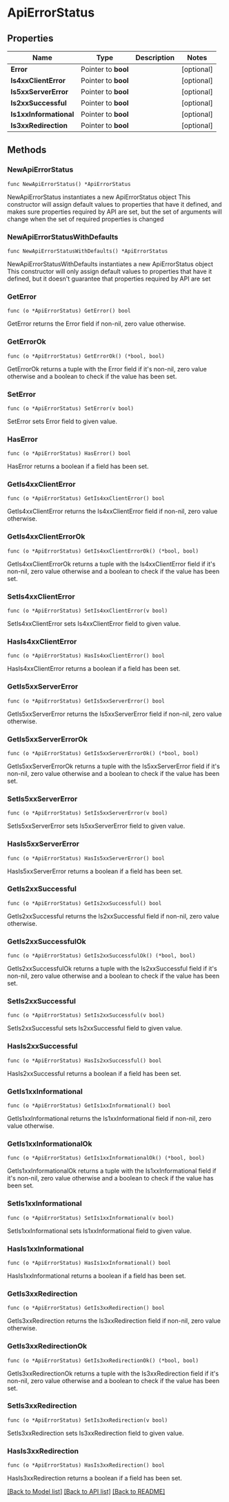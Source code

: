 # ApiErrorStatus

## Properties

Name | Type | Description | Notes
------------ | ------------- | ------------- | -------------
**Error** | Pointer to **bool** |  | [optional] 
**Is4xxClientError** | Pointer to **bool** |  | [optional] 
**Is5xxServerError** | Pointer to **bool** |  | [optional] 
**Is2xxSuccessful** | Pointer to **bool** |  | [optional] 
**Is1xxInformational** | Pointer to **bool** |  | [optional] 
**Is3xxRedirection** | Pointer to **bool** |  | [optional] 

## Methods

### NewApiErrorStatus

`func NewApiErrorStatus() *ApiErrorStatus`

NewApiErrorStatus instantiates a new ApiErrorStatus object
This constructor will assign default values to properties that have it defined,
and makes sure properties required by API are set, but the set of arguments
will change when the set of required properties is changed

### NewApiErrorStatusWithDefaults

`func NewApiErrorStatusWithDefaults() *ApiErrorStatus`

NewApiErrorStatusWithDefaults instantiates a new ApiErrorStatus object
This constructor will only assign default values to properties that have it defined,
but it doesn't guarantee that properties required by API are set

### GetError

`func (o *ApiErrorStatus) GetError() bool`

GetError returns the Error field if non-nil, zero value otherwise.

### GetErrorOk

`func (o *ApiErrorStatus) GetErrorOk() (*bool, bool)`

GetErrorOk returns a tuple with the Error field if it's non-nil, zero value otherwise
and a boolean to check if the value has been set.

### SetError

`func (o *ApiErrorStatus) SetError(v bool)`

SetError sets Error field to given value.

### HasError

`func (o *ApiErrorStatus) HasError() bool`

HasError returns a boolean if a field has been set.

### GetIs4xxClientError

`func (o *ApiErrorStatus) GetIs4xxClientError() bool`

GetIs4xxClientError returns the Is4xxClientError field if non-nil, zero value otherwise.

### GetIs4xxClientErrorOk

`func (o *ApiErrorStatus) GetIs4xxClientErrorOk() (*bool, bool)`

GetIs4xxClientErrorOk returns a tuple with the Is4xxClientError field if it's non-nil, zero value otherwise
and a boolean to check if the value has been set.

### SetIs4xxClientError

`func (o *ApiErrorStatus) SetIs4xxClientError(v bool)`

SetIs4xxClientError sets Is4xxClientError field to given value.

### HasIs4xxClientError

`func (o *ApiErrorStatus) HasIs4xxClientError() bool`

HasIs4xxClientError returns a boolean if a field has been set.

### GetIs5xxServerError

`func (o *ApiErrorStatus) GetIs5xxServerError() bool`

GetIs5xxServerError returns the Is5xxServerError field if non-nil, zero value otherwise.

### GetIs5xxServerErrorOk

`func (o *ApiErrorStatus) GetIs5xxServerErrorOk() (*bool, bool)`

GetIs5xxServerErrorOk returns a tuple with the Is5xxServerError field if it's non-nil, zero value otherwise
and a boolean to check if the value has been set.

### SetIs5xxServerError

`func (o *ApiErrorStatus) SetIs5xxServerError(v bool)`

SetIs5xxServerError sets Is5xxServerError field to given value.

### HasIs5xxServerError

`func (o *ApiErrorStatus) HasIs5xxServerError() bool`

HasIs5xxServerError returns a boolean if a field has been set.

### GetIs2xxSuccessful

`func (o *ApiErrorStatus) GetIs2xxSuccessful() bool`

GetIs2xxSuccessful returns the Is2xxSuccessful field if non-nil, zero value otherwise.

### GetIs2xxSuccessfulOk

`func (o *ApiErrorStatus) GetIs2xxSuccessfulOk() (*bool, bool)`

GetIs2xxSuccessfulOk returns a tuple with the Is2xxSuccessful field if it's non-nil, zero value otherwise
and a boolean to check if the value has been set.

### SetIs2xxSuccessful

`func (o *ApiErrorStatus) SetIs2xxSuccessful(v bool)`

SetIs2xxSuccessful sets Is2xxSuccessful field to given value.

### HasIs2xxSuccessful

`func (o *ApiErrorStatus) HasIs2xxSuccessful() bool`

HasIs2xxSuccessful returns a boolean if a field has been set.

### GetIs1xxInformational

`func (o *ApiErrorStatus) GetIs1xxInformational() bool`

GetIs1xxInformational returns the Is1xxInformational field if non-nil, zero value otherwise.

### GetIs1xxInformationalOk

`func (o *ApiErrorStatus) GetIs1xxInformationalOk() (*bool, bool)`

GetIs1xxInformationalOk returns a tuple with the Is1xxInformational field if it's non-nil, zero value otherwise
and a boolean to check if the value has been set.

### SetIs1xxInformational

`func (o *ApiErrorStatus) SetIs1xxInformational(v bool)`

SetIs1xxInformational sets Is1xxInformational field to given value.

### HasIs1xxInformational

`func (o *ApiErrorStatus) HasIs1xxInformational() bool`

HasIs1xxInformational returns a boolean if a field has been set.

### GetIs3xxRedirection

`func (o *ApiErrorStatus) GetIs3xxRedirection() bool`

GetIs3xxRedirection returns the Is3xxRedirection field if non-nil, zero value otherwise.

### GetIs3xxRedirectionOk

`func (o *ApiErrorStatus) GetIs3xxRedirectionOk() (*bool, bool)`

GetIs3xxRedirectionOk returns a tuple with the Is3xxRedirection field if it's non-nil, zero value otherwise
and a boolean to check if the value has been set.

### SetIs3xxRedirection

`func (o *ApiErrorStatus) SetIs3xxRedirection(v bool)`

SetIs3xxRedirection sets Is3xxRedirection field to given value.

### HasIs3xxRedirection

`func (o *ApiErrorStatus) HasIs3xxRedirection() bool`

HasIs3xxRedirection returns a boolean if a field has been set.


[[Back to Model list]](../README.md#documentation-for-models) [[Back to API list]](../README.md#documentation-for-api-endpoints) [[Back to README]](../README.md)


